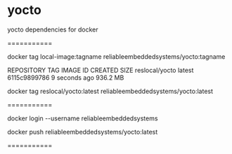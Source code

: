 yocto
=====

yocto dependencies for docker

===========

docker tag local-image:tagname reliableembeddedsystems/yocto:tagname

REPOSITORY                            TAG                 IMAGE ID            CREATED             SIZE
reslocal/yocto                        latest              6115c9899786        9 seconds ago       936.2 MB

docker tag reslocal/yocto:latest reliableembeddedsystems/yocto:latest

===========

docker login --username reliableembeddedsystems

docker push reliableembeddedsystems/yocto:latest

===========

